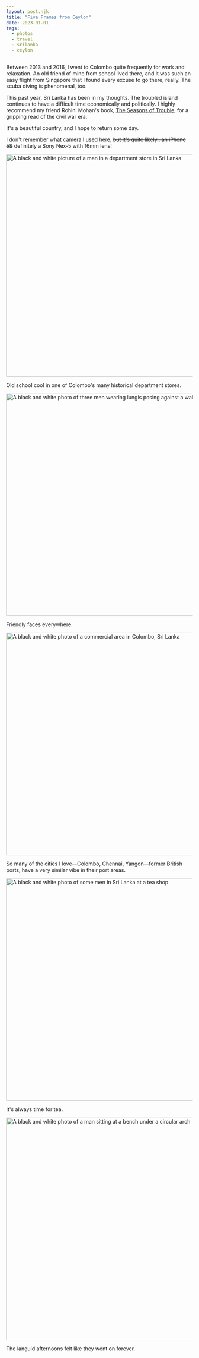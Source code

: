 ```yaml
---
layout: post.njk
title: "Five Frames from Ceylon"
date: 2023-01-01
tags: 
  - photos
  - travel
  - srilanka
  - ceylon
---
```

Between 2013 and 2016, I went to Colombo quite frequently for work and relaxation. An old friend of mine from school lived there, and it was such an easy flight from Singapore that I found every excuse to go there, really. The scuba diving is phenomenal, too.

This past year, Sri Lanka has been in my thoughts. The troubled island continues to have a difficult time economically and politically. I highly recommend my friend Rohini Mohan's book, [The Seasons of Trouble](http://www.rohinimohan.in), for a gripping read of the civil war era. 

It's a beautiful country, and I hope to return some day. 

I don't remember what camera I used here, <s>but it's quite likely.. an iPhone 5S</s> definitely a Sony Nex-5 with 16mm lens!

<img src="/photos/uploads/1db1ae340d.jpg" width="600" height="600" alt="A black and white picture of a man in a department store in Sri Lanka" />

<p>Old school cool in one of Colombo's many historical department stores.</p>

<img src="/photos/uploads/5c2a1e4732.jpg" width="600" height="600" alt="A black and white photo of three men wearing lungis posing against a wall" />

<p>Friendly faces everywhere.</p>

<img src="/photos/uploads/61c92326e7.jpg" width="600" height="600" alt="A black and white photo of a commercial area in Colombo, Sri Lanka" />

<p>So many of the cities I love—Colombo, Chennai, Yangon—former British ports, have a very similar vibe in their port areas.</p>

<img src="/photos/uploads/6ff685f464.jpg" width="600" height="600" alt="A black and white photo of some men in Sri Lanka at a tea shop" />

<p>It's always time for tea.</p>

<img src="/photos/uploads/9cb4c09548.jpg" width="600" height="600" alt="A black and white photo of a man sitting at a bench under a circular arch" />

<p>The languid afternoons felt like they went on forever.</p>
